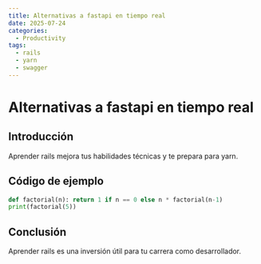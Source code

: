 ```yaml
---
title: Alternativas a fastapi en tiempo real
date: 2025-07-24
categories:
  - Productivity
tags:
  - rails
  - yarn
  - swagger
---
```


# Alternativas a fastapi en tiempo real

## Introducción

Aprender rails mejora tus habilidades técnicas y te prepara para yarn.

## Código de ejemplo

```python
def factorial(n): return 1 if n == 0 else n * factorial(n-1)
print(factorial(5))
```

## Conclusión

Aprender rails es una inversión útil para tu carrera como desarrollador.